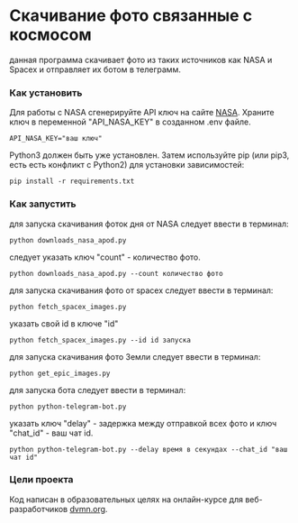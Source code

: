 # Скачивание фото связанные с космосом
данная программа скачивает фото из таких источников как NASA и Spacex и отправляет их ботом в телеграмм.

### Как установить
Для работы с NASA сгенерируйте API ключ на сайте [NASA](https://api.nasa.gov/).
Храните ключ в переменной "API_NASA_KEY" в  созданном .env файле.
```
API_NASA_KEY="ваш ключ"
```
Python3 должен быть уже установлен. Затем используйте pip (или pip3, есть есть конфликт с Python2) для установки зависимостей:
```
pip install -r requirements.txt
```


### Как запустить
для запуска скачивания фоток дня от NASA следует ввести в терминал:
```
python downloads_nasa_apod.py 
```
следует указать ключ "count" - количество фото.
```
python downloads_nasa_apod.py --count количество фото
```


для запуска скачивания фото от spacex следует ввести в терминал:
```
python fetch_spacex_images.py
```
указать свой id в ключе "id"
```
python fetch_spacex_images.py --id id запуска
```


для запуска скачивания фото Земли следует ввести в терминал:
```
python get_epic_images.py
```


для запуска бота следует ввести в терминал:
```
python python-telegram-bot.py
```
указать ключ "delay" - задержка между отправкой всех фото и ключ "chat_id" - ваш чат id.
```
python python-telegram-bot.py --delay время в секундах --chat_id "ваш чат id"
```

### Цели проекта
Код написан в образовательных целях на онлайн-курсе для веб-разработчиков [dvmn.org](https://dvmn.org/).